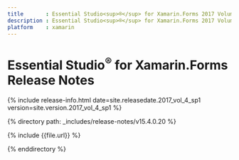 ```yaml
---
title       : Essential Studio<sup>®</sup> for Xamarin.Forms 2017 Volume 4 Service Pack 1 Release Notes
description : Essential Studio<sup>®</sup> for Xamarin.Forms 2017 Volume 4 Service Pack 1 Release Notes
platform    : xamarin
---
```


# Essential Studio<sup>®</sup> for Xamarin.Forms Release Notes

{% include release-info.html date=site.releasedate.2017_vol_4_sp1 version=site.version.2017_vol_4_sp1 %} 

{% directory path: _includes/release-notes/v15.4.0.20 %}

{% include {{file.url}} %}

{% enddirectory %}